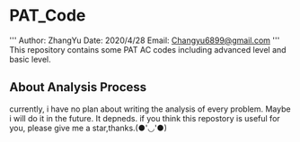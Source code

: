 # PAT_Code
'''
Author: ZhangYu
Date: 2020/4/28
Email: Changyu6899@gmail.com
'''
This repository contains some PAT AC codes including advanced level and basic level.
## About Analysis Process
currently, i have no plan about writing the analysis of every problem. Maybe i will do it in the future. It depneds.
if you think this repostory is useful for you, please give me a star,thanks.(●'◡'●) 

